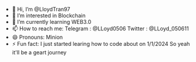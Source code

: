 - 👋 Hi, I’m @LloydTran97
- 👀 I’m interested in Blockchain  
- 🌱 I’m currently learning WEB3.0
- 📫 How to reach me: Telegram : @LLoyd0506
                      Twitter : @LLoyd_050611
- 😄 Pronouns: Minion
- ⚡ Fun fact: I just started learing how to code about on 1/1/2024 So yeah it'll be a geart journey

<!---
LloydTran97/LloydTran97 is a ✨ special ✨ repository because its `README.md` (this file) appears on your GitHub profile.
You can click the Preview link to take a look at your changes.
--->
